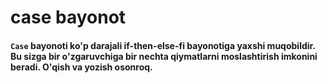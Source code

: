 # case bayonot

#### ```Case``` bayonoti ko'p darajali if-then-else-fi bayonotiga yaxshi muqobildir. Bu sizga bir o'zgaruvchiga bir nechta qiymatlarni moslashtirish imkonini beradi. O'qish va yozish osonroq.

